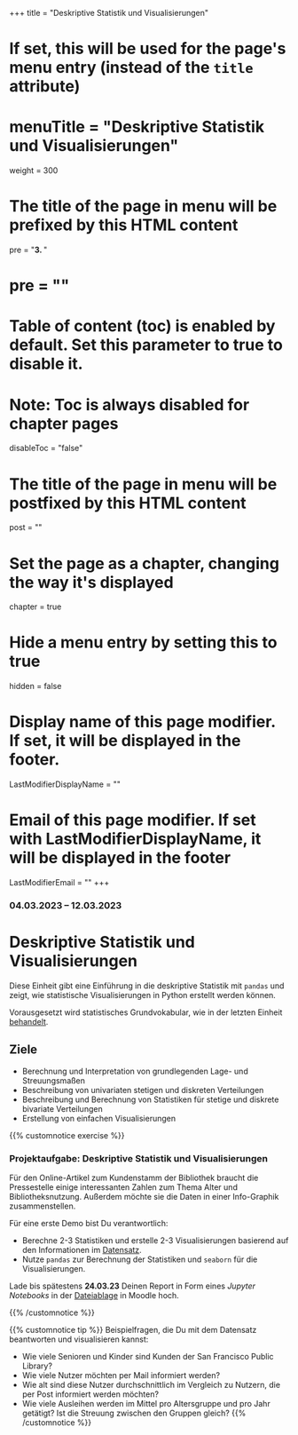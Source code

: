 +++
title = "Deskriptive Statistik und Visualisierungen"
# If set, this will be used for the page's menu entry (instead of the `title` attribute)
# menuTitle = "Deskriptive Statistik und Visualisierungen"
weight = 300
# The title of the page in menu will be prefixed by this HTML content
 pre = "<b>3. </b>"
# pre = "<i class='fab fa-github'></i>"
# Table of content (toc) is enabled by default. Set this parameter to true to disable it.
# Note: Toc is always disabled for chapter pages
disableToc = "false"

# The title of the page in menu will be postfixed by this HTML content
post = ""
# Set the page as a chapter, changing the way it's displayed
chapter = true
# Hide a menu entry by setting this to true
hidden = false
# Display name of this page modifier. If set, it will be displayed in the footer.
LastModifierDisplayName = ""
# Email of this page modifier. If set with LastModifierDisplayName, it will be displayed in the footer
LastModifierEmail = ""
+++


### 04.03.2023 – 12.03.2023

# Deskriptive Statistik und Visualisierungen

Diese Einheit gibt eine Einführung in die deskriptive Statistik mit `pandas` und zeigt, wie statistische Visualisierungen in Python erstellt werden können. 

Vorausgesetzt wird statistisches Grundvokabular, wie in der letzten Einheit [behandelt](/2022-2023-ZK_Data_Librarian_Modul_3/basics/basic_terms/). 

<!-- Versuch zuerst die Aufgaben innerhalb der angegeben Zeit selbstständig zu lösen. Versuch danach mit Hilfe der Musterlösung die Lösung nachzuvollziehen. Schreibe  bei Problemen Deine Fragen auf, damit wir diese am Präsenztag zusammen besprechen können. 
-->
## Ziele

- Berechnung und Interpretation von grundlegenden Lage- und Streuungsmaßen
- Beschreibung von univariaten stetigen und diskreten Verteilungen
- Beschreibung und Berechnung von Statistiken für stetige und diskrete bivariate Verteilungen
- Erstellung von einfachen Visualisierungen

{{% customnotice exercise %}}

### Projektaufgabe: Deskriptive Statistik und Visualisierungen

Für den Online-Artikel zum Kundenstamm der Bibliothek braucht die Pressestelle einige interessanten Zahlen zum Thema Alter und Bibliotheksnutzung. Außerdem möchte sie die Daten in einer Info-Graphik zusammenstellen.

Für eine erste Demo bist Du verantwortlich:

- Berechne 2-3 Statistiken und erstelle 2-3 Visualisierungen basierend auf den Informationen im [Datensatz](/2022-2023-ZK_Data_Librarian_Modul_3/organisation/dataset/).
- Nutze `pandas` zur Berechnung der Statistiken und `seaborn` für die Visualisierungen.

Lade bis spätestens **24.03.23** Deinen Report in Form eines *Jupyter Notebooks* in der [Dateiablage](https://zbiw.th-koeln.de/moodle/mod/assign/view.php?id=12281&forceview=1) in Moodle hoch.

{{% /customnotice %}}


{{% customnotice tip %}}
Beispielfragen, die Du mit dem Datensatz beantworten und visualisieren kannst:

- Wie viele Senioren und Kinder sind Kunden der San Francisco Public Library?
- Wie viele Nutzer möchten per Mail informiert werden?
- Wie alt sind diese Nutzer durchschnittlich im Vergleich zu Nutzern, die per Post informiert werden möchten?
- Wie viele Ausleihen werden im Mittel pro Altersgruppe und pro Jahr getätigt? Ist die Streuung zwischen den Gruppen gleich?
{{% /customnotice %}}
